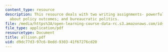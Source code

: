 ```yaml
---
content_type: resource
description: This resource deals with two writing assignments- powerful dumb ideas
  about policy outcomes; and bureaucratic politics.
file: /media/https%3A/open-learning-course-data-rc.s3.amazonaws.com/ids-900-integrating-doctoral-seminar-on-emerging-technologies-fall-2005/d9dc77d397c68edd930341f67276cd20_allison.pdf
file_type: application/pdf
resourcetype: Document
title: allison.pdf
uid: d9dc77d3-97c6-8edd-9303-41f67276cd20
---
```


